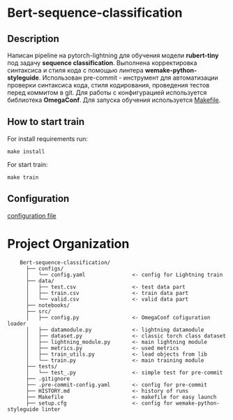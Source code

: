 # Bert-sequence-classification

## Description
Написан pipeline на pytorch-lightning для обучения модели **rubert-tiny** под задачу **sequence classification**. Выполнена корректировка синтаксиса и стиля кода с помощью линтера **wemake-python-styleguide**. Использован pre-commit - инструмент для автоматизации проверки синтаксиса кода, стиля кодирования, проведения тестов перед коммитом в git. Для работы с конфигурацией используется библиотека **OmegaConf**. Для запуска обучения используется [Makefile](Makefile).

## How to start train
For install requirements run: 
```
make install
```
For start train: 
```
make train
```

## Configuration
[configuration file](./configs/config.yaml)


# Project Organization
```
    Bert-sequence-classification/
      ├── configs/
      │   └── config.yaml               <- config for Lightning train
      ├── data/
      │   ├── test.csv                  <- test data part
      │   ├── train.csv                 <- train data part
      │   └── valid.csv                 <- valid data part
      ├── notebooks/
      ├── src/
      │   ├── config.py                 <- OmegaConf cofiguration loader
      │   ├── datamodule.py             <- lightning datamodule
      │   ├── dataset.py                <- classic torch class dataset
      │   ├── lightning_module.py       <- main lightning module
      │   ├── metrics.py                <- used metrics
      │   ├── train_utils.py            <- load objects from lib
      │   └── train.py                  <- main training module
      ├── tests/
      │   └── test_.py                  <- simple test for pre-commit
      ├── .gitignore
      ├── .pre-commit-config.yaml       <- config for pre-commit
      ├── HISTORY.md                    <- history of runs    
      ├── Makefile                      <- makefile for easy launch
      ├── setup.cfg                     <- config for wemake-python-styleguide linter
```